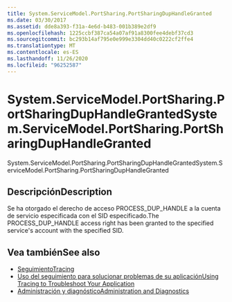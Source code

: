 ```yaml
---
title: System.ServiceModel.PortSharing.PortSharingDupHandleGranted
ms.date: 03/30/2017
ms.assetid: dde8a393-f31a-4e6d-b483-001b389e2df9
ms.openlocfilehash: 1225ccbf387ca54a07af91a8300fee4debf37cd3
ms.sourcegitcommit: bc293b14af795e0e999e3304dd40c0222cf2ffe4
ms.translationtype: MT
ms.contentlocale: es-ES
ms.lasthandoff: 11/26/2020
ms.locfileid: "96252587"
---
```

# <a name="systemservicemodelportsharingportsharingduphandlegranted"></a><span data-ttu-id="44894-102">System.ServiceModel.PortSharing.PortSharingDupHandleGranted</span><span class="sxs-lookup"><span data-stu-id="44894-102">System.ServiceModel.PortSharing.PortSharingDupHandleGranted</span></span>

<span data-ttu-id="44894-103">System.ServiceModel.PortSharing.PortSharingDupHandleGranted</span><span class="sxs-lookup"><span data-stu-id="44894-103">System.ServiceModel.PortSharing.PortSharingDupHandleGranted</span></span>  
  
## <a name="description"></a><span data-ttu-id="44894-104">Descripción</span><span class="sxs-lookup"><span data-stu-id="44894-104">Description</span></span>  

 <span data-ttu-id="44894-105">Se ha otorgado el derecho de acceso PROCESS_DUP_HANDLE a la cuenta de servicio especificada con el SID especificado.</span><span class="sxs-lookup"><span data-stu-id="44894-105">The PROCESS_DUP_HANDLE access right has been granted to the specified service's account with the specified SID.</span></span>  
  
## <a name="see-also"></a><span data-ttu-id="44894-106">Vea también</span><span class="sxs-lookup"><span data-stu-id="44894-106">See also</span></span>

- [<span data-ttu-id="44894-107">Seguimiento</span><span class="sxs-lookup"><span data-stu-id="44894-107">Tracing</span></span>](index.md)
- [<span data-ttu-id="44894-108">Uso del seguimiento para solucionar problemas de su aplicación</span><span class="sxs-lookup"><span data-stu-id="44894-108">Using Tracing to Troubleshoot Your Application</span></span>](using-tracing-to-troubleshoot-your-application.md)
- [<span data-ttu-id="44894-109">Administración y diagnóstico</span><span class="sxs-lookup"><span data-stu-id="44894-109">Administration and Diagnostics</span></span>](../index.md)
